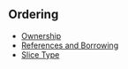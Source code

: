 ## Ordering

- [Ownership](./ownership/README.md)
- [References and Borrowing](./references_and_borrowing/README.md)
- [Slice Type](./slice_type/README.md)

